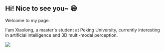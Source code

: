## Hi! Nice to see you~ 😄

Welcome to my page.

I'am Xiaolong, a master's student at Peking University, currently interesting in artificial intelligence and 3D multi-modal perception.

<img align="middle" src="https://github-readme-stats.vercel.app/api?username=Xiaolong-RRL&show_icons=true&theme=tokyonight&count_private=true" />

<!-- ### Hi ther -->

<!--
**Xiaolong-RRL/Xiaolong-RRL** is a ✨ _special_ ✨ repository because its `README.md` (this file) appears on your GitHub profile.

Here are some ideas to get you started:

- 🔭 I’m currently working on ...
- 🌱 I’m currently learning ...
- 👯 I’m looking to collaborate on ...
- 🤔 I’m looking for help with ...
- 💬 Ask me about ...
- 📫 How to reach me: ...
- 😄 Pronouns: ...
- ⚡ Fun fact: ...
-->
